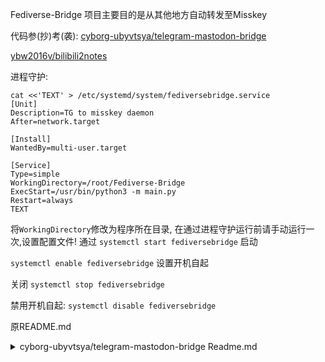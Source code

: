 Fediverse-Bridge 项目主要目的是从其他地方自动转发至Misskey

代码参(抄)考(袭):
[cyborg-ubyvtsya/telegram-mastodon-bridge](https://github.com/cyborg-ubyvtsya/telegram-mastodon-bridge)

[ybw2016v/bilibili2notes](https://github.com/ybw2016v/bilibili2notes)

进程守护:
```
cat <<'TEXT' > /etc/systemd/system/fediversebridge.service
[Unit]
Description=TG to misskey daemon
After=network.target

[Install]
WantedBy=multi-user.target

[Service]
Type=simple
WorkingDirectory=/root/Fediverse-Bridge
ExecStart=/usr/bin/python3 -m main.py
Restart=always
TEXT
```
将`WorkingDirectory`修改为程序所在目录,
在通过进程守护运行前请手动运行一次,设置配置文件!
通过 `systemctl start fediversebridge` 启动

`systemctl enable fediversebridge` 设置开机自起

关闭 `systemctl stop fediversebridge`

禁用开机自起: `systemctl disable fediversebridge`

原README.md
<details>
  <summary>cyborg-ubyvtsya/telegram-mastodon-bridge Readme.md</summary>
  # Telebridge

![demonstration](https://github.com/cyborg-ubyvtsya/telegram-mastodon-bridge/blob/main/img/demo.gif)

Telegram/Mastodon bot for forwarding messages.

## Usage

- [Create a telegram bot](https://core.telegram.org/bots#3-how-do-i-create-a-bot)
- - Recieve telegram's access token
- [Create a mastodon bot](https://tinysubversions.com/notes/mastodon-bot/)
- - Give it the rights to write statuses
- - Save mastodon's access token
- Subscribe your telegram bot to channel(s) you need
- Install dependencies `pip install -r requirements.txt`
- Launch main.py and follow instructions
- Bot will start forwarding posts

### Limitations

- Only reposts plain text, images, and videos
- Image galleries are published as separate posts

# Телеміст

Телеграм/Мастодон бот, який дописи з тг в мастодон.

## Використання

- [Створіть бота в Телеграм](https://core.telegram.org/bots#3-how-do-i-create-a-bot)
- - Отримайте токен доступу
- [Створіть бота в Мастодон](https://tinysubversions.com/notes/mastodon-bot/)
- - Дайте йому доступ до створення дописів
- - Збережіть токен доступу
- Підпишіть бота на потрібні канали в телеграмі
- Встановіть залежності `pip install -r requirements.txt`
- Відкрийте main.py і змініть видимість постів в `mastodon_visibility = "direct"`
- Запустіть скрипт і слідуйте інструкціям
- Бот почне постити нові дописи з каналу на який він підписаний

### Обмеження

- Підтримуються лише текст, світлини, та відео
- Галереї публікуються в окремих дописах

</details>
